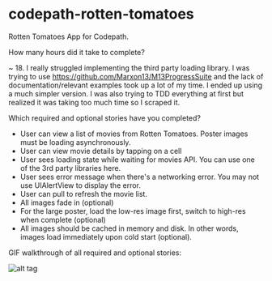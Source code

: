 codepath-rotten-tomatoes
========================

Rotten Tomatoes App for Codepath.

How many hours did it take to complete?

~ 18. I really struggled implementing the third party loading library. I was trying to use https://github.com/Marxon13/M13ProgressSuite and the lack of documentation/relevant examples took up a lot of my time. I ended up using a much simpler version. I was also trying to TDD everything at first but realized it was taking too much time so I scraped it.

Which required and optional stories have you completed?

- User can view a list of movies from Rotten Tomatoes.  Poster images must be loading asynchronously.
- User can view movie details by tapping on a cell
- User sees loading state while waiting for movies API.  You can use one of the 3rd party libraries here.
- User sees error message when there's a networking error.  You may not use UIAlertView to display the error.
- User can pull to refresh the movie list.
- All images fade in (optional)
- For the large poster, load the low-res image first, switch to high-res when complete (optional)
- All images should be cached in memory and disk. In other words, images load immediately upon cold start (optional).

GIF walkthrough of all required and optional stories:

![alt tag](rotten-tomatoes.gif)
